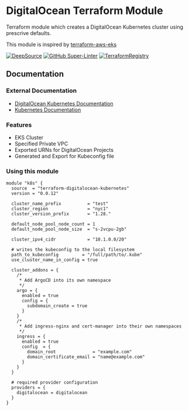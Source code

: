# DigitalOcean Terraform Module
Terraform module which creates a DigitalOcean Kubernetes cluster using prescrive defaults.

This module is inspired by [terraform-aws-eks](https://github.com/terraform-aws-modules/terraform-aws-eks)

[![DeepSource](https://app.deepsource.com/gh/johncosta/terraform-digitalocean-kubernetes.svg/?label=active+issues&show_trend=true&token=ZtqfwW9-roxIC4Aa8ZyhrmGB)](https://app.deepsource.com/gh/johncosta/terraform-digitalocean-kubernetes/)
[![GitHub Super-Linter](https://github.com/johncosta/template-repository/actions/workflows/linter.yml/badge.svg)](https://github.com/marketplace/actions/super-linter)
[![TerraformRegistry](https://img.shields.io/badge/Terraform-Registry-blue)](https://registry.terraform.io/modules/johncosta/kubernetes/digitalocean/latest)

## Documentation

### External Documentation

* [DigitalOcean Kubernetes Documentation](https://docs.digitalocean.com/products/kubernetes/)
* [Kubernetes Documentation](https://kubernetes.io/docs/home/)

### Features

* EKS Cluster
* Specified Private VPC
* Exported URNs for DigitalOcean Projects
* Generated and Export for Kubeconfig file

### Using this module

```hcl
module "k8s" {
  source  = "terraform-digitalocean-kubernetes"
  version = "0.0.12"

  cluster_name_prefix          = "test"
  cluster_region               = "nyc1"
  cluster_version_prefix       = "1.28."

  default_node_pool_node_count = 1
  default_node_pool_node_size  = "s-2vcpu-2gb"

  cluster_ipv4_cidr            = "10.1.0.0/20"

  # writes the kubeconfig to the local filesystem
  path_to_kubeconfig         = "/full/path/to/.kube"
  use_cluster_name_in_config = true

  cluster_addons = {
    /*
     * Add ArgoCD into its own namespace
     */
    argo = {
      enabled = true
      config = {
        subdomain_create = true
      }
    }
    /*
     * Add ingress-nginx and cert-manager into their own namespaces
     */
    ingress = {
      enabled = true
      config  = {
        domain_root              = "example.com"
        domain_certificate_email = "name@example.com"
      }
    }
  }

  # required provider configuration
  providers = {
    digitalocean = digitalocean
  }
}
```
